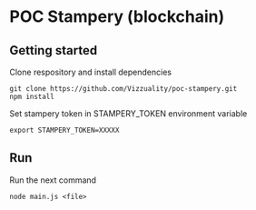 # POC Stampery (blockchain)

## Getting started


Clone respository and install dependencies

```
git clone https://github.com/Vizzuality/poc-stampery.git
npm install
```

Set stampery token in STAMPERY_TOKEN environment variable

```
export STAMPERY_TOKEN=XXXXX 
```

## Run

Run the next command 

```
node main.js <file>
```
